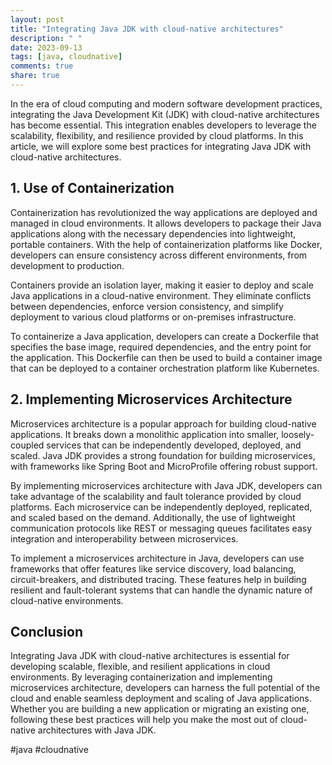 ```yaml
---
layout: post
title: "Integrating Java JDK with cloud-native architectures"
description: " "
date: 2023-09-13
tags: [java, cloudnative]
comments: true
share: true
---
```


In the era of cloud computing and modern software development practices, integrating the Java Development Kit (JDK) with cloud-native architectures has become essential. This integration enables developers to leverage the scalability, flexibility, and resilience provided by cloud platforms. In this article, we will explore some best practices for integrating Java JDK with cloud-native architectures.

## 1. Use of Containerization

Containerization has revolutionized the way applications are deployed and managed in cloud environments. It allows developers to package their Java applications along with the necessary dependencies into lightweight, portable containers. With the help of containerization platforms like Docker, developers can ensure consistency across different environments, from development to production.

Containers provide an isolation layer, making it easier to deploy and scale Java applications in a cloud-native environment. They eliminate conflicts between dependencies, enforce version consistency, and simplify deployment to various cloud platforms or on-premises infrastructure.

To containerize a Java application, developers can create a Dockerfile that specifies the base image, required dependencies, and the entry point for the application. This Dockerfile can then be used to build a container image that can be deployed to a container orchestration platform like Kubernetes.

## 2. Implementing Microservices Architecture

Microservices architecture is a popular approach for building cloud-native applications. It breaks down a monolithic application into smaller, loosely-coupled services that can be independently developed, deployed, and scaled. Java JDK provides a strong foundation for building microservices, with frameworks like Spring Boot and MicroProfile offering robust support.

By implementing microservices architecture with Java JDK, developers can take advantage of the scalability and fault tolerance provided by cloud platforms. Each microservice can be independently deployed, replicated, and scaled based on the demand. Additionally, the use of lightweight communication protocols like REST or messaging queues facilitates easy integration and interoperability between microservices.

To implement a microservices architecture in Java, developers can use frameworks that offer features like service discovery, load balancing, circuit-breakers, and distributed tracing. These features help in building resilient and fault-tolerant systems that can handle the dynamic nature of cloud-native environments.

## Conclusion

Integrating Java JDK with cloud-native architectures is essential for developing scalable, flexible, and resilient applications in cloud environments. By leveraging containerization and implementing microservices architecture, developers can harness the full potential of the cloud and enable seamless deployment and scaling of Java applications. Whether you are building a new application or migrating an existing one, following these best practices will help you make the most out of cloud-native architectures with Java JDK.

#java #cloudnative
